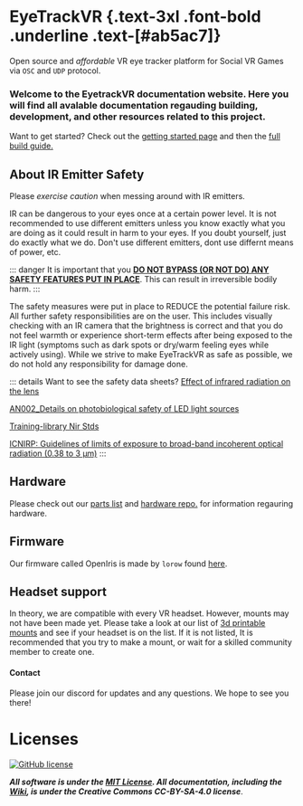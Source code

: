 <script setup>
import Alerts from '../../vue/alerts/Alerts.vue'
import ImageCard from '../../vue/images/ImageComponent.vue'
import { alerts } from '../../static/alerts'
import { image_settings } from '../../static/image_settings'
</script>

# EyeTrackVR {.text-3xl .font-bold .underline .text-[#ab5ac7]}

Open source and *affordable* VR eye tracker platform for Social VR Games via `OSC` and `UDP` protocol.

### Welcome to the EyetrackVR documentation website. Here you will find all avalable documentation regauding building, development, and other resources related to this project.


Want to get started? Check out the [getting started page](https://docs.eyetrackvr.dev/getting_started/things_to_know) and then the [full build guide.](https://docs.eyetrackvr.dev/how_to_build/full_build)







<Alerts :options="alerts.user_warning">
    <template v-slot:content>
        <p>
            This project is in active development.
            However, it is working for most users.
        </p>
    </template>
</Alerts>


## About IR Emitter Safety

Please *exercise caution* when messing around with IR emitters.

IR can be dangerous to your eyes once at a certain power level. It is not recommended to use different emitters unless you know exactly what you are doing as it could result in harm to your eyes.
If you doubt yourself, just do exactly what we do. Don't use different emitters, dont use differnt means of power, etc.

::: danger
It is important that you <ins>**DO NOT BYPASS (OR NOT DO) ANY SAFETY FEATURES PUT IN PLACE**</ins>. This can result in irreversible bodily harm.
:::

The safety measures were put in place to REDUCE the potential failure risk. All further safety responsibilities are on the user. This includes visually checking with an IR camera that the brightness is correct and that you do not feel warmth or experience short-term effects after being exposed to the IR light (symptoms such as dark spots or dry/warm feeling eyes while actively using). While we strive to make EyeTrackVR as safe as possible, we do not hold any responsibility for damage done.

<Alerts :options="alerts.led_power_warning">
    <template v-slot:content>
        <p>
            Make sure you are using <ins class="text-red-400 dark:text-red-500">non-focused</ins> emitters and no more than <ins class="font-bold">5 mW/sr</ins> total power.
        </p>
    </template>
</Alerts>

::: details Want to see the safety data sheets?
[Effect of infrared radiation on the lens](https://docs.eyetrackvr.dev/saftey/effect_of_ir_on_the_lens.pdf)

[AN002_Details on photobiological safety of LED light sources](https://docs.eyetrackvr.dev/saftey/AN002_Details_on_photobiological_safety_of_LED_light_sources.pdf)

[Training-library Nir Stds](https://docs.eyetrackvr.dev/saftey/training-library_nir_stds_20021011.pdf)

[ICNIRP: Guidelines of limits of exposure to broad-band incoherent optical radiation (0.38 to 3 µm)](https://docs.eyetrackvr.dev/saftey/ICNIRP_optical_radiation.pdf)
:::

## Hardware

Please check out our [parts list](https://docs.eyetrackvr.dev/how_to_build/parts_list) and [hardware repo.](https://github.com/EyeTrackVR/EyeTrackVR-Hardware) for information regauring hardware.

## Firmware

Our firmware called OpenIris is made by `lorow` found [here](https://github.com/lorow/OpenIris).

## Headset support

In theory, we are compatible with every VR headset. However, mounts may not have been made yet.
Please take a look at our list of [3d printable mounts](https://docs.eyetrackvr.dev/how_to_build/parts_list#_3d-printed-mounts) and see if your headset is on the list.
If it is not listed, It is recommended that you try to make a mount, or wait for a skilled community member to create one.

#### Contact

Please join our discord for updates and any questions. We hope to see you there!

<ImageCard :options="image_settings.discord_content"/>

# Licenses

[![GitHub license](https://img.shields.io/github/license/EyeTrackVR/EyeTrackVR?style=plastic)](https://github.com/EyeTrackVR/EyeTrackVR/blob/main/LICENSE)

***All software is under the [MIT License](http://opensource.org/licenses/MIT).
All documentation, including the [Wiki](https://github.com/EyeTrackVR/EyeTrackVR/wiki), is under the Creative Commons CC-BY-SA-4.0 license***.

